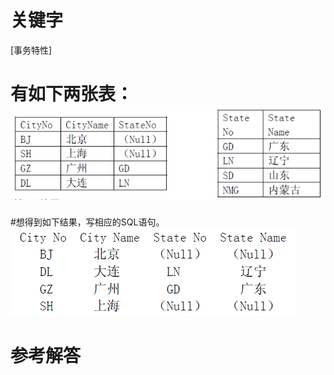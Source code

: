 # 关键字

[事务特性]

# 有如下两张表：![](/assets/picture19.png)
#想得到如下结果，写相应的SQL语句。
![](/assets/picture019.png)

# 参考解答



